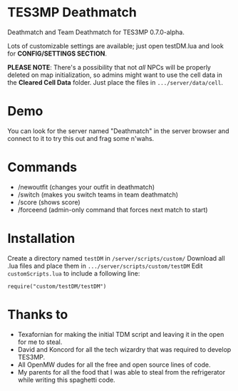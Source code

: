 # TES3MP Deathmatch
Deathmatch and Team Deathmatch for TES3MP 0.7.0-alpha.

Lots of customizable settings are available; just open testDM.lua and look for **CONFIG/SETTINGS SECTION**.

**PLEASE NOTE**: There's a possibility that not *all* NPCs will be properly deleted on map initialization, so admins might want to use the cell data in the **Cleared Cell Data** folder. Just place the files in `.../server/data/cell`.

# Demo
You can look for the server named "Deathmatch" in the server browser and connect to it to try this out and frag some n'wahs.

# Commands
* /newoutfit (changes your outfit in deathmatch)
* /switch (makes you switch teams in team deathmatch)
* /score (shows score)
* /forceend (admin-only command that forces next match to start)

# Installation
Create a directory named `testDM` in `/server/scripts/custom/`
Download all .lua files and place them in  `.../server/scripts/custom/testDM`
Edit `customScripts.lua` to include a following line:
```
require("custom/testDM/testDM")
```

# Thanks to
* Texafornian for making the initial TDM script and leaving it in the open for me to steal.
* David and Koncord for all the tech wizardry that was required to develop TES3MP.
* All OpenMW dudes for all the free and open source lines of code.
* My parents for all the food that I was able to steal from the refrigerator while writing this spaghetti code.
